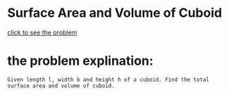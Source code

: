 # Surface Area and Volume of Cuboid




[click to see the problem](https://practice.geeksforgeeks.org/problems/surface-area-and-volume-of-cuboid0522/1?page=5&difficulty[]=-2&sortBy=submissions)



 # the problem explination:
    Given length l, width b and height h of a cuboid. Find the total surface area and volume of cuboid.





